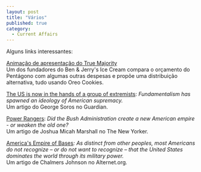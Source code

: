```yaml
---
layout: post
title: "Vários"
published: true
category:
  - Current Affairs
---
```

<p>Alguns links interessantes:</p>

<p><a href="http://ww11.e-tractions.com/truemajority/oreo/landing/index.htm">Animação de apresentação do True Majority</a><br />
Um dos fundadores do Ben & Jerry's Ice Cream compara o orçamento do Pentágono com algumas outras despesas e propõe uma distribuição alternativa, tudo usando Oreo Cookies.</p>

<p><a href="http://www.guardian.co.uk/comment/story/0,3604,1131132,00.html">The US is now in the hands of a group of extremists</a>: <cite>Fundamentalism has spawned an ideology of American supremacy.</cite><br />
Um artigo do George Soros no Guardian.</p>

<p><a href="http://www.newyorker.com/critics/atlarge/?040202crat_atlarge">Power Rangers</a>: <cite>Did the Bush Administration create a new American empire - or weaken the old one?</cite><br />
Um artigo de Joshua Micah Marshall no The New Yorker.</p>

<p><a href="http://www.alternet.org/story.html?StoryID=17563">America's Empire of Bases</a><cite>: As distinct from other peoples, most Americans do not recognize – or do not want to recognize – that the United States dominates the world through its military power.</cite><br />
Um artigo de Chalmers Johnson no Alternet.org.</p>

